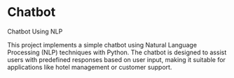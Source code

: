# Chatbot
Chatbot Using NLP

This project implements a simple chatbot using Natural Language Processing (NLP) techniques with Python. The chatbot is designed to assist users with predefined responses based on user input, making it suitable for applications like hotel management or customer support.




